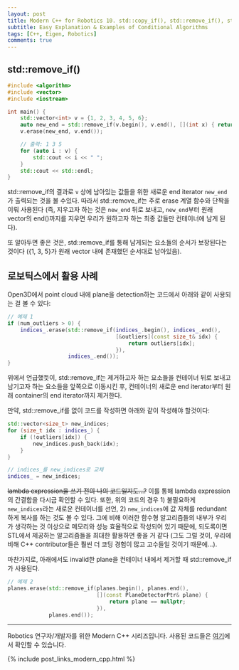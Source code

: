 ```yaml
---
layout: post
title: Modern C++ for Robotics 10. std::copy_if(), std::remove_if(), std::find_if(), std::replace_if() 쉬운 설명 & 예제
subtitle: Easy Explanation & Examples of Conditional Algorithms
tags: [C++, Eigen, Robotics]
comments: true
---
```




## std::remove_if()

```cpp
#include <algorithm>
#include <vector>
#include <iostream>

int main() {
    std::vector<int> v = {1, 2, 3, 4, 5, 6};
    auto new_end = std::remove_if(v.begin(), v.end(), [](int x) { return x % 2 == 0; });
    v.erase(new_end, v.end());

    // 출력: 1 3 5
    for (auto i : v) {
        std::cout << i << " ";
    }
    std::cout << std::endl;
}
```

std::remove_if의 결과로 `v` 상에 남아있는 값들을 위한 새로운 end iterator `new_end`가 출력되는 것을 볼 수있다.
따라서 std::remove_if는 주로 erase 계열 함수와 단짝을 이뤄 사용된다 (즉, 지우고자 하는 것은 `new_end` 뒤로 보내고, `new_end`부터 원래 vector의 end()까지를 지우면 우리가 원하고자 하는 최종 값들만 컨테이너에 남게 된다).

또 알아두면 좋은 것은, std::remove_if를 통해 남게되는 요소들의 순서가 보장된다는 것이다 ({1, 3, 5}가 원래 vector 내에 존재했던 순서대로 남아있음). 

## 로보틱스에서 활용 사례

Open3D에서 point cloud 내에 plane을 detection하는 코드에서 아래와 같이 사용되는 걸 볼 수 있다:

```cpp
// 예제 1
if (num_outliers > 0) {
    indices_.erase(std::remove_if(indices_.begin(), indices_.end(),
                                  [&outliers](const size_t& idx) {
                                      return outliers[idx];
                                  }),
                   indices_.end());
}
```

위에서 언급했듯이, std::remove_if는 제거하고자 하는 요소들을 컨테이너 뒤로 보내고 남기고자 하는 요소들을 앞쪽으로 이동시킨 후,
컨테이너의 새로운 end iterator부터 원래 container의 end iterator까지 제거한다.

만약, std::remove_if를 없이 코드를 작성하면 아래와 같이 작성해야 할것이다:

```cpp
std::vector<size_t> new_indices;
for (size_t idx : indices_) {
    if (!outliers[idx]) {
        new_indices.push_back(idx); 
    }
}

// indices_를 new_indices로 교체
indices_ = new_indices;
```

~~lambda expression을 쓰기 전의 나의 코드일지도...?~~ 
이를 통해 lambda expression의 간결함을 다시금 확인할 수 있다.
또한, 위의 코드의 경우 1) 불필요하게 `new_indices`라는 새로운 컨테이너를 선언, 2) `new_indices`에 값 자체를 redundant하게 복사를 하는 것도 볼 수 있다.
그에 비해 이러한 함수형 알고리즘들의 내부가 우리가 생각하는 것 이상으로 메모리와 성능 효율적으로 작성되어 있기 때문에, 되도록이면 STL에서 제공하는 알고리즘들을 최대한 활용하면 좋을 거 같다 
(그도 그럴 것이, 우리에 비해 C++ contributor들은 훨씬 더 코딩 경험이 많고 고수들일 것이기 때문에...).

마찬가지로, 아래에서도 invalid한 plane을 컨테이너 내에서 제거할 때 std::remove_if가 사용된다.

```cpp
// 예제 2
planes.erase(std::remove_if(planes.begin(), planes.end(),
                            [](const PlaneDetectorPtr& plane) {
                                return plane == nullptr;
                            }),
             planes.end());
```

---

Robotics 연구자/개발자를 위한 Modern C++ 시리즈입니다.
사용된 코드들은 [여기](https://github.com/LimHyungTae/moderncpp_study)에서 확인할 수 있습니다.

{% include post_links_modern_cpp.html %}
